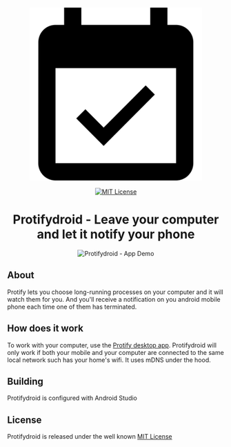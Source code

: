 <p align="center">
    <img width="400" alt="Protifydroid Logo" src="https://raw.githubusercontent.com/SCOTT-HAMILTON/Protify/master/icons/finished.svg">
</p>

<p align="center">
      <a href="https://scott-hamilton.mit-license.org/"><img alt="MIT License" src="https://img.shields.io/badge/License-MIT-525252.svg?labelColor=292929&logo=creative%20commons&style=for-the-badge" /></a>
</p>

<h1 align="center">Protifydroid - Leave your computer and let it notify your phone </h1>

<p align="center">
  <img width="600"
       alt="Protifydroid - App Demo"
       src="https://media.giphy.com/media/p2cwY0GLBgRaRlmkaH/giphy.gif">
</p>

## About
Protify lets you choose long-running processes on your computer and it will watch them for you. And you'll receive a notification on you android mobile phone each time one of them has terminated.

## How does it work
To work with your computer, use the [Protify desktop app](https://github.com/SCOTT-HAMILTON/Protify). Protifydroid will only work if both your mobile and your computer are connected to the same local network such has your home's wifi. It uses mDNS under the hood.

## Building
Protifydroid is configured with Android Studio

## License
Protifydroid is released under the well known [MIT License](https://scott-hamilton.mit-license.org/)
